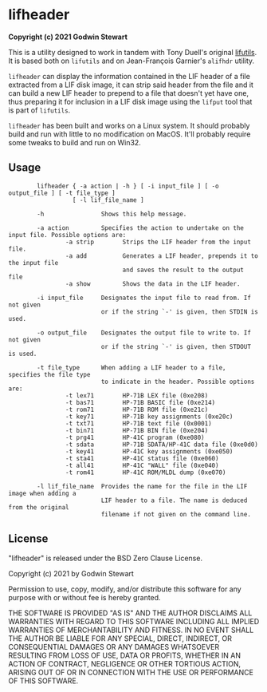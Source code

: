 # lifheader

**Copyright (c) 2021 Godwin Stewart**

This is a utility designed to work in tandem with Tony Duell's original
[lifutils](https://github.com/bug400/lifutils). It is based both on `lifutils`
and on Jean-François Garnier's `alifhdr` utility.

`lifheader` can display the information contained in the LIF header of a file
extracted from a LIF disk image, it can strip said header from the file and it
can build a new LIF header to prepend to a file that doesn't yet have one, thus
preparing it for inclusion in a LIF disk image using the `lifput` tool that is
part of `lifutils`.

`lifheader` has been built and works on a Linux system. It should probably build and
run with little to no modification on MacOS. It'll probably require some tweaks to
build and run on Win32.

## Usage
```
        lifheader { -a action | -h } [ -i input_file ] [ -o output_file ] [ -t file_type ]
                  [ -l lif_file_name ]

        -h                Shows this help message.

        -a action         Specifies the action to undertake on the input file. Possible options are:
                -a strip        Strips the LIF header from the input file.
                -a add          Generates a LIF header, prepends it to the input file
                                and saves the result to the output file
                -a show         Shows the data in the LIF header.

        -i input_file     Designates the input file to read from. If not given
                          or if the string `-' is given, then STDIN is used.

        -o output_file    Designates the output file to write to. If not given
                          or if the string `-' is given, then STDOUT is used.

        -t file_type      When adding a LIF header to a file, specifies the file type
                          to indicate in the header. Possible options are:
                -t lex71        HP-71B LEX file (0xe208)
                -t bas71        HP-71B BASIC file (0xe214)
                -t rom71        HP-71B ROM file (0xe21c)
                -t key71        HP-71B key assignments (0xe20c)
                -t txt71        HP-71B text file (0x0001)
                -t bin71        HP-71B BIN file (0xe204)
                -t prg41        HP-41C program (0xe080)
                -t sdata        HP-71B SDATA/HP-41C data file (0xe0d0)
                -t key41        HP-41C key assignments (0xe050)
                -t sta41        HP-41C status file (0xe060)
                -t all41        HP-41C "WALL" file (0xe040)
                -t rom41        HP-41C ROM/MLDL dump (0xe070)

        -l lif_file_name  Provides the name for the file in the LIF image when adding a
                          LIF header to a file. The name is deduced from the original
                          filename if not given on the command line.
```

## License
"lifheader" is released under the BSD Zero Clause License.

Copyright (c) 2021 by Godwin Stewart

Permission to use, copy, modify, and/or distribute this software for any
purpose with or without fee is hereby granted.

THE SOFTWARE IS PROVIDED "AS IS" AND THE AUTHOR DISCLAIMS ALL WARRANTIES WITH
REGARD TO THIS SOFTWARE INCLUDING ALL IMPLIED WARRANTIES OF MERCHANTABILITY
AND FITNESS. IN NO EVENT SHALL THE AUTHOR BE LIABLE FOR ANY SPECIAL, DIRECT,
INDIRECT, OR CONSEQUENTIAL DAMAGES OR ANY DAMAGES WHATSOEVER RESULTING FROM
LOSS OF USE, DATA OR PROFITS, WHETHER IN AN ACTION OF CONTRACT, NEGLIGENCE OR
OTHER TORTIOUS ACTION, ARISING OUT OF OR IN CONNECTION WITH THE USE OR
PERFORMANCE OF THIS SOFTWARE.
